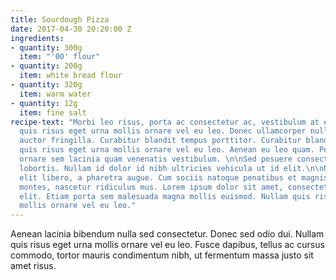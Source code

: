 ```yaml
---
title: Sourdough Pizza
date: 2017-04-30 20:20:00 Z
ingredients:
- quantity: 300g
  item: "'00' flour"
- quantity: 200g
  item: white bread flour
- quantity: 320g
  item: warm water
- quantity: 12g
  item: fine salt
recipe-text: "Morbi leo risus, porta ac consectetur ac, vestibulum at eros. Nullam
  quis risus eget urna mollis ornare vel eu leo. Donec ullamcorper nulla non metus
  auctor fringilla. Curabitur blandit tempus porttitor. Curabitur blandit tempus porttitor.\n\nNullam
  quis risus eget urna mollis ornare vel eu leo. Aenean eu leo quam. Pellentesque
  ornare sem lacinia quam venenatis vestibulum. \n\nSed posuere consectetur est at
  lobortis. Nullam id dolor id nibh ultricies vehicula ut id elit.\n\nNulla vitae
  elit libero, a pharetra augue. Cum sociis natoque penatibus et magnis dis parturient
  montes, nascetur ridiculus mus. Lorem ipsum dolor sit amet, consectetur adipiscing
  elit. Etiam porta sem malesuada magna mollis euismod. Nullam quis risus eget urna
  mollis ornare vel eu leo."
---
```


Aenean lacinia bibendum nulla sed consectetur. Donec sed odio dui. Nullam quis risus eget urna mollis ornare vel eu leo. Fusce dapibus, tellus ac cursus commodo, tortor mauris condimentum nibh, ut fermentum massa justo sit amet risus.